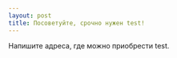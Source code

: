 ```yaml
---
layout: post 
title: Посоветуйте, срочно нужен test! 
--- 
```

Напишите адреса, где можно приобрести test.